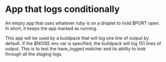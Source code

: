 App that logs conditionally
===============================

An empty app that uses whatever ruby is on a droplet to hold $PORT open.
In short, it keeps the app marked as running.

This app will be used by a buildpack that will log one line of output by
default. If the $NOISE env var is specified, the buildpack will log 151 lines of
output. This is to test the have_logged matcher and its ability to look through
all the staging logs.
